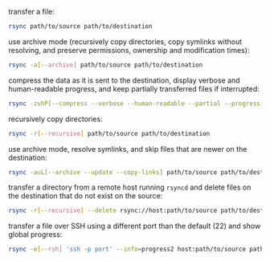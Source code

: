   transfer a file:
```bash
rsync path/to/source path/to/destination
```

  use archive mode (recursively copy directories, copy symlinks without resolving, and preserve permissions, ownership and modification times):
```bash
rsync -a[--archive] path/to/source path/to/destination
```

  compress the data as it is sent to the destination, display verbose and human-readable progress, and keep partially transferred files if interrupted:
```bash
rsync -zvhP[--compress --verbose --human-readable --partial --progress] path/to/source path/to/destination
```

  recursively copy directories:
```bash
rsync -r[--recursive] path/to/source path/to/destination
```

  use archive mode, resolve symlinks, and skip files that are newer on the destination:
```bash
rsync -auL[--archive --update --copy-links] path/to/source path/to/destination
```

transfer a directory from a remote host running `rsyncd` and delete files on the destination that do not exist on the source:
```bash
rsync -r[--recursive] --delete rsync://host:path/to/source path/to/destination
```

  transfer a file over SSH using a different port than the default (22) and show global progress:
```bash
rsync -e[--rsh] 'ssh -p port' --info=progress2 host:path/to/source path/to/destination
```

